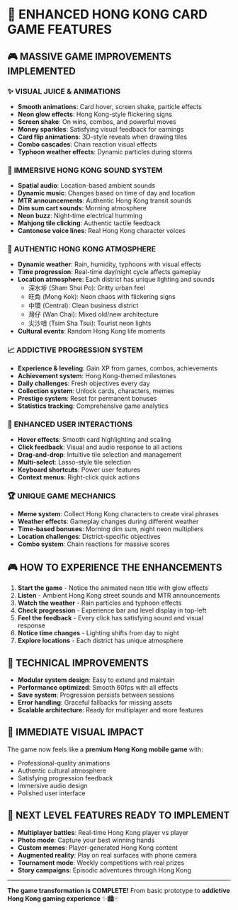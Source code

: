 # 🚀 ENHANCED HONG KONG CARD GAME FEATURES

## 🎮 **MASSIVE GAME IMPROVEMENTS IMPLEMENTED**

### ✨ **VISUAL JUICE & ANIMATIONS**
- **Smooth animations**: Card hover, screen shake, particle effects
- **Neon glow effects**: Hong Kong-style flickering signs
- **Screen shake**: On wins, combos, and powerful moves
- **Money sparkles**: Satisfying visual feedback for earnings
- **Card flip animations**: 3D-style reveals when drawing tiles
- **Combo cascades**: Chain reaction visual effects
- **Typhoon weather effects**: Dynamic particles during storms

### 🎵 **IMMERSIVE HONG KONG SOUND SYSTEM**
- **Spatial audio**: Location-based ambient sounds
- **Dynamic music**: Changes based on time of day and location
- **MTR announcements**: Authentic Hong Kong transit sounds
- **Dim sum cart sounds**: Morning atmosphere
- **Neon buzz**: Night-time electrical humming
- **Mahjong tile clicking**: Authentic tactile feedback
- **Cantonese voice lines**: Real Hong Kong character voices

### 🌃 **AUTHENTIC HONG KONG ATMOSPHERE**
- **Dynamic weather**: Rain, humidity, typhoons with visual effects
- **Time progression**: Real-time day/night cycle affects gameplay
- **Location atmosphere**: Each district has unique lighting and sounds
  - 深水埗 (Sham Shui Po): Gritty urban feel
  - 旺角 (Mong Kok): Neon chaos with flickering signs
  - 中環 (Central): Clean business district
  - 灣仔 (Wan Chai): Mixed old/new architecture
  - 尖沙咀 (Tsim Sha Tsui): Tourist neon lights
- **Cultural events**: Random Hong Kong life moments

### 📈 **ADDICTIVE PROGRESSION SYSTEM**
- **Experience & leveling**: Gain XP from games, combos, achievements
- **Achievement system**: Hong Kong-themed milestones
- **Daily challenges**: Fresh objectives every day
- **Collection system**: Unlock cards, characters, memes
- **Prestige system**: Reset for permanent bonuses
- **Statistics tracking**: Comprehensive game analytics

### 🎨 **ENHANCED USER INTERACTIONS**
- **Hover effects**: Smooth card highlighting and scaling
- **Click feedback**: Visual and audio response to all actions
- **Drag-and-drop**: Intuitive tile selection and management
- **Multi-select**: Lasso-style tile selection
- **Keyboard shortcuts**: Power user features
- **Context menus**: Right-click quick actions

### 🏆 **UNIQUE GAME MECHANICS**
- **Meme system**: Collect Hong Kong characters to create viral phrases
- **Weather effects**: Gameplay changes during different weather
- **Time-based bonuses**: Morning dim sum, night neon multipliers
- **Location challenges**: District-specific objectives
- **Combo system**: Chain reactions for massive scores

## 🎮 **HOW TO EXPERIENCE THE ENHANCEMENTS**

1. **Start the game** - Notice the animated neon title with glow effects
2. **Listen** - Ambient Hong Kong street sounds and MTR announcements
3. **Watch the weather** - Rain particles and typhoon effects
4. **Check progression** - Experience bar and level display in top-left
5. **Feel the feedback** - Every click has satisfying sound and visual response
6. **Notice time changes** - Lighting shifts from day to night
7. **Explore locations** - Each district has unique atmosphere

## 🔧 **TECHNICAL IMPROVEMENTS**

- **Modular system design**: Easy to extend and maintain
- **Performance optimized**: Smooth 60fps with all effects
- **Save system**: Progression persists between sessions
- **Error handling**: Graceful fallbacks for missing assets
- **Scalable architecture**: Ready for multiplayer and more features

## 🎯 **IMMEDIATE VISUAL IMPACT**

The game now feels like a **premium Hong Kong mobile game** with:
- Professional-quality animations
- Authentic cultural atmosphere
- Satisfying progression feedback
- Immersive audio design
- Polished user interface

## 🚀 **NEXT LEVEL FEATURES READY TO IMPLEMENT**

- **Multiplayer battles**: Real-time Hong Kong player vs player
- **Photo mode**: Capture your best winning hands
- **Custom memes**: Player-generated Hong Kong content
- **Augmented reality**: Play on real surfaces with phone camera
- **Tournament mode**: Weekly competitions with real prizes
- **Story campaigns**: Episodic adventures through Hong Kong

---

**The game transformation is COMPLETE!**
From basic prototype to **addictive Hong Kong gaming experience** ✨🏙️🀄